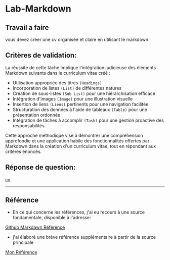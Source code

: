 # Lab-Markdown
## Travail a faire

vous devez créer une cv organisée et claire en utilisant le markdown.

## Critères de validation:

La réussite de cette tâche implique l'intégration judicieuse des éléments Markdown suivants dans le curriculum vitae créé :

- Utilisation appropriée des titres `(Headings)`
- Incorporation de listes `(List)` de différentes natures
- Création de sous-listes `(Sub List)` pour une hiérarchisation efficace
- Intégration d'images `(Image)` pour une illustration visuelle
- Insertion de liens `(Liens)` pertinents pour une navigation facilitée
- Structuration des données à l'aide de tableaux `(Table)` pour une présentation ordonnée
- Intégration de tâches à accomplir `(Task)` pour une gestion proactive des responsabilités.

Cette approche méthodique vise à démontrer une compréhension approfondie et une application habile des fonctionnalités offertes par Markdown dans la création d'un curriculum vitae, tout en répondant aux critères énoncés.



## Réponse de question:

[cv](https://github.com/imranesarsri/CNMH/blob/master/Branche-Technique/Labs/Lab-Markdown/cv.md)
___


## Référence

- En ce qui concerne les références, j'ai eu recours à une source fondamentale, disponible à l'adresse:

[Github Markdawn Référence](https://docs.github.com/en/get-started/writing-on-github/getting-started-with-writing-and-formatting-on-github/basic-writing-and-formatting-syntax)

-  j'ai élaboré une brève référence supplémentaire à partir de la source principale
  
[Mon Référence ](./comment-rédiger-une-fichier-markdown.md)
